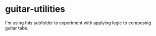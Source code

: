 # guitar-utilities

I'm using this subfolder to experiment with applying logic to composing guitar tabs.
